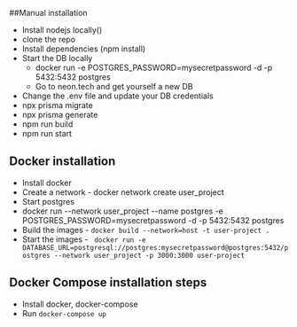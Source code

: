 ##Manual installation
- Install nodejs locally()
- clone the repo
- Install dependencies (npm install)
- Start the DB locally
   - docker run -e POSTGRES_PASSWORD=mysecretpassword -d -p 5432:5432 postgres
   - Go to neon.tech and get yourself a new DB 
-  Change the .env file and update your DB credentials
- npx prisma migrate
- npx prisma generate
- npm run build 
- npm run start


## Docker installation 
- Install docker 
- Create a network - docker network create user_project
- Start postgres
- docker run --network user_project --name postgres -e POSTGRES_PASSWORD=mysecretpassword -d -p 5432:5432 postgres
- Build the images - `docker build --network=host -t user-project .`
- Start the images - ` docker run -e DATABASE_URL=postgresql://postgres:mysecretpassword@postgres:5432/postgres --network user_project -p 3000:3000 user-project`



## Docker Compose installation steps
- Install docker, docker-compose 
- Run `docker-compose up`





